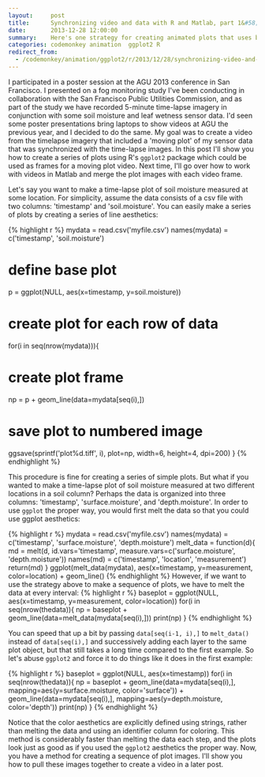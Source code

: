 ```yaml
---
layout:     post
title:      Synchronizing video and data with R and Matlab, part 1&#58; abusing ggplot
date:       2013-12-28 12:00:00
summary:    Here's one strategy for creating animated plots that uses both R and Matlab. I'll show you how to use ggplot2 to create the animation frames.
categories: codemonkey animation  ggplot2 R
redirect_from:
  - /codemonkey/animation/ggplot2/r/2013/12/28/synchronizing-video-and-data-with-r-and-matlab-part-1/
---
```

I participated in a poster session at the AGU 2013 conference in San Francisco. I presented on a fog monitoring study I've been conducting in collaboration with the San Francisco Public Utilities Commission, and as part of the study we have recorded 5-minute time-lapse imagery in conjunction with some soil moisture and leaf wetness sensor data. I'd seen some poster presentations bring laptops to show videos at AGU the previous year, and I decided to do the same. My goal was to create a video from the timelapse imagery that included a 'moving plot' of my sensor data that was synchronized with the time-lapse images. In this post I'll show you how to create a series of plots using R's `ggplot2` package which could be used as frames for a moving plot video. Next time, I'll go over how to work with videos in Matlab and merge the plot images with each video frame.

Let's say you want to make a time-lapse plot of soil moisture measured at some location. For simplicity, assume the data consists of a csv file with two columns: 'timestamp' and 'soil.moisture'. You can easily make a series of plots by creating a series of line aesthetics:

{% highlight r %}
mydata = read.csv('myfile.csv')
names(mydata) = c('timestamp', 'soil.moisture')
# define base plot
p = ggplot(NULL, aes(x=timestamp, y=soil.moisture))
# create plot for each row of data
for(i in seq(nrow(mydata))){
  # create plot frame
  np = p + geom_line(data=mydata[seq(i),])
  # save plot to numbered image
  ggsave(sprintf('plot%d.tiff', i), plot=np, width=6, height=4, dpi=200)
}
{% endhighlight %}

This procedure is fine for creating a series of simple plots. But what if you wanted to make a time-lapse plot of soil moisture measured at two different locations in a soil column? Perhaps the data is organized into three columns: 'timestamp', 'surface.moisture', and 'depth.moisture'. In order to use `ggplot` the proper way, you would first melt the data so that you could use ggplot aesthetics:

{% highlight r %}
mydata = read.csv('myfile.csv')
names(mydata) = c('timestamp', 'surface.moisture', 'depth.moisture')
melt_data = function(d){
  md = melt(d, id.vars='timestamp', measure.vars=c('surface.moisture', 'depth.moisture'))
  names(md) = c('timestamp', 'location', 'measurement')
  return(md)
}
ggplot(melt_data(mydata), aes(x=timestamp, y=measurement, color=location) + geom_line()
{% endhighlight %}
However, if we want to use the strategy above to make a sequence of plots, we have to melt the data at every interval:
{% highlight r %}
baseplot = ggplot(NULL, aes(x=timestamp, y=measurement, color=location))
for(i in seq(nrow(thedata)){
  np = baseplot + geom_line(data=melt_data(mydata[seq(i),]))
  print(np)
}
{% endhighlight %}

You can speed that up a bit by passing `data[seq(i-1, i),]` to `melt_data()` instead of `data[seq(i),]` and successively adding each layer to the same plot object, but that still takes a long time compared to the first example. So let's abuse `ggplot2` and force it to do things like it does in the first example:

{% highlight r %}
baseplot = ggplot(NULL, aes(x=timestamp))
for(i in seq(nrow(thedata)){
  np = baseplot + geom_line(data=mydata[seq(i),], mapping=aes(y=surface.moisture, color='surface')) 
       + geom_line(data=mydata[seq(i),], mapping=aes(y=depth.moisture, color='depth')) 
  print(np)
}
{% endhighlight %}

Notice that the color aesthetics are explicitly defined using strings, rather than melting the data and using an identifier column for coloring. This method is considerably faster than melting the data each step, and the plots look just as good as if you used the `ggplot2` aesthetics the proper way. Now, you have a method for creating a sequence of plot images. I'll show you how to pull these images together to create a video in a later post.